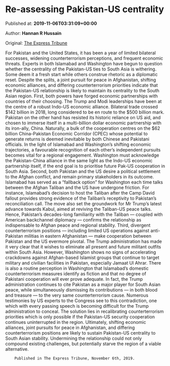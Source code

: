 
# Re-assessing Pakistan-US centrality

Published at: **2019-11-06T03:31:09+00:00**

Author: **Hannan R Hussain**

Original: [The Express Tribune](https://tribune.com.pk/story/2094137/6-re-assessing-pakistan-us-centrality/)

For Pakistan and the United States, it has been a year of limited bilateral successes, widening counterterrorism perceptions, and frequent economic threats. Experts in both Islamabad and Washington have begun to question whether the centrality of the Pakistan-US ties to South Asia is withering. Some deem it a fresh start while others construe rhetoric as a diplomatic reset. Despite the splits, a joint pursuit for peace in Afghanistan, shifting economic alliances, and differing counterterrorism priorities indicate that the Pakistan-US relationship is likely to maintain its centrality to the South Asian region.
First, both powers have forged economic partnerships with countries of their choosing. The Trump and Modi leaderships have been at the centre of a robust Indo-US economic alliance. Bilateral trade crossed $142 billion in 2018, long considered to be en route to the $500 billion mark.
Pakistan on the other hand has resisted its historic reliance on US aid, and chosen to immerse itself in a multi-billion dollar economic partnership with its iron-ally, China. Naturally, a bulk of the cooperation centres on the $62 billion China-Pakistan Economic Corridor (CPEC) whose potential to generate returns is deemed inevitable by both Chinese and Pakistani officials.
In the light of Islamabad and Washington’s shifting economic trajectories, a favourable recognition of each other’s independent pursuits becomes vital for a regional engagement. Washington must acknowledge the Pakistan-China alliance in the same light as the Indo-US economic partnership itself, if the end goal is to prioritise future Pak-US cooperation in South Asia.
Second, both Pakistan and the US desire a political settlement to the Afghan conflict, and remain primary stakeholders in its outcome. Islamabad has served as a “fallback option” for Washington each time talks between the Afghan Taliban and the US have undergone friction. For instance, Islamabad’s decision to host the Taliban after the Camp David fallout provides strong evidence of the Taliban’s receptivity to Pakistan’s reconciliation call. The move also set the groundwork for Mr Trump’s latest advance towards Kabul, aimed at reviving the Taliban-US peace talks. Hence, Pakistan’s decades-long familiarity with the Taliban — coupled with American backchannel diplomacy — confirms the relationship as indispensable to Afghan peace and regional stability.
Third, divergent counterterrorism positions — including limited US operations against anti-Pakistan militias in eastern Afghanistan — make cooperation between Pakistan and the US evermore pivotal. The Trump administration has made it very clear that it wishes to eliminate all present and future militant outfits within South Asia. However, Washington shows no signs of accelerating crackdowns against Afghan-based Islamist groups that continue to target military and civilian facilities in Pakistan, especially Jamaat Ul Ahrar.
There is also a routine perception in Washington that Islamabad’s domestic counterterrorism measures identify as fiction and that no degree of Pakistani cooperation will ever prove adequate. In fact, the Trump administration continues to cite Pakistan as a major player for South Asian peace, while simultaneously dismissing its contributions — in both blood and treasure — to the very same counterterrorism cause. Numerous testimonies by US experts to the Congress see to this contradiction, one which with every passing speech is becoming difficult for the Trump administration to conceal.
The solution lies in recalibrating counterterrorism priorities which is only possible if the Pakistan-US security cooperation continues uninterrupted in the region.
Ultimately, shifting economic alliances, joint pursuits for peace in Afghanistan, and differing counterterrorism positions are likely to sustain Pakistan-US centrality to South Asian stability. Undermining the relationship could not only compound existing challenges, but potentially starve the region of a viable alternative.

        Published in The Express Tribune, November 6th, 2019.
      
